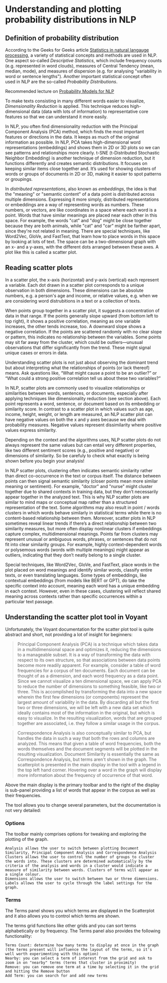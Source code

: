 # Understanding and plotting probability distributions in NLP

## Definition of probability distribution

According to the Geeks for Geeks article [Statistics in natural langauge processing](https://www.geeksforgeeks.org/statistics-in-natural-language-processing/), a variety of statistical concepts and methods are used in NLP. One aspect so-called *Descriptive Statistics*, which include frequency counts (e.g. represented in word clouds), measures of Central Tendency (mean, median, mode), and measures of dispersion (e.g. for analysing "variability in word or sentence lengths"). Another important statistical concept often used in NLP are the so-called *Probability Distributions*. 

Recommended lecture on [Probability Models for NLP](https://www.google.com/url?sa=t&source=web&rct=j&opi=89978449&url=https://courses.grainger.illinois.edu/cs447/fa2020/Slides/Lecture03.pdf&ved=2ahUKEwibh46n28yJAxXx9bsIHauuDNkQFnoECBMQAQ&usg=AOvVaw2q5YGp2ei5kG-8cN3PGHY5)

To make texts consisting in many different words easier to visualize, *Dimensionality Reduction* is applied. This technique reduces high-dimensional data (data with lots of information) to representative core features so that we can understand it more easily.

In NLP, you often find dimensionality reduction with the Principal Component Analysis (PCA) method, which finds the most important features or directions in the data. It keeps as much of the original information as possible. In NLP, PCA takes high-dimensional word representations (embeddings) and shows them in 2D or 3D plots so we can see patterns and relationships more clearly. t-SNE (t-Distributed Stochastic Neighbor Embedding) is another technique of dimension reduction, but it functions differently and creates semantic distributions. It focuses on keeping similar items close together and. It’s used for showing clusters of words or groups of documents in 2D or 3D, making it easier to spot patterns or groupings.

In *distributed representations*, also known as *embeddings*, the idea is that the "meaning" or "semantic content" of a data point is distributed across multiple dimensions. Expressing it more simply, distributed representations or embeddings are a way of representing words as numbers. These numbers, or vectors, are like coordinates in a space where each word is a point. Words that have similar meanings are placed near each other in this space. For example, the words "cat" and "dog" might be close together because they are both animals, while "cat" and "car" might be farther apart, since they're not related in meaning. There are special techniques, like Word2Vec, GloVe, and FastText, that learn how to place words in this space by looking at lots of text. The space can be a two-dimensional graph with an x- and a y-axes, with the different dots arranged between these axes. A plot like this is called a scatter plot.

## Reading scatter plots

In a scatter plot, the x-axis (horizontal) and y-axis (vertical) each represent a variable. Each dot drawn in a scatter plot corresponds to a unique observation in both dimensions. These dimensions can be absolute numbers, e.g. a person's age and income, or relative values, e.g. when we are considering word distrubitions in a text or a collection of texts.

When points group together in a scatter plot, it suggests a concentration of data in that range. If the points generally slope upward (from bottom left to top right), it shows a positive correlation, meaning as one variable increases, the other tends increase, too. A downward slope shows a negative correlation. If the points are scattered randomly with no clear slope or pattern, this indicates no relationship between the variables. Some points may sit far away from the cluster, which could be outliers—unusual observations that differ significantly from the trend. These might signal unique cases or errors in data.

Understanding scatter plots is not just about observing the dominant trend but about interpreting what the relationships of points (or lack thereof) means. Ask questions like, “What might cause a point to be an outlier?” or “What could a strong positive correlation tell us about these two variables?”

In NLP, scatter plots are commonly used to visualize relationships or similarities between words, sentences, or documents, especially after applying techniques like dimensionality reduction (see section above). Each point represents a word, sentence, or document based on its embedding or similarity score. In contrast to a scatter plot in which values such as age, income, height, weight, or length are measured, an NLP scatter plot can have negative values on both the x and y axes because we deal with probability measures. Negative values represent dissimilarity where positive values express similarity.

Depending on the context and the algorithms uses, NLP scatter plots do not always represent the same values but can entail very different properties, like two different sentiment scores (e.g., positive and negative) or dimensions of similarity. So be carefuly to check what exactly is being shown before you begin your analysis!

In NLP scatter plots, clustering often indicates semantic similarity rather than direct co-occurrence in the text or corpus itself. The distance between points can then signal semantic similarity (closer points mean more similar meaning or sentiment). For example, "doctor" and "nurse" might cluster together due to shared contexts in training data, but they don’t necessarily appear together in the analyzed text. This is why NLP scatter plots are similar to mind maps or conceptual map rather than a structured representation of the text. Some algorithms may also result in point / words clusters in which words behave similarly in statistical terms while there is no content-based relationship between them. Moreover, scatter plots in NLP sometimes reveal linear trends if there’s a direct relationship between two similarity measures, but more often display nonlinear clusters if embeddings capture complex, multidimensional meanings. Points far from clusters may represent unusual or ambiguous words, phrases, or sentences that do not fit into clear similarity groups. For example, highly context-dependent words or polysemous words (words with multiple meanings) might appear as outliers, indicating that they don’t neatly belong to a single cluster.

Special techniques, like Word2Vec, GloVe, and FastText, place words in the plot placed on word meanings and identify similar words, classify entire texts, or even translating languages. Some types of embeddings, like contextual embeddings (from models like BERT or GPT), do take the specific context into account, meaning each word has a unique embedding in each context. However, even in these cases, clustering will reflect shared meaning across contexts rather than specific occurrences within a particular text passage.

## Understanding the scatter plot tool in Voyant

Unfortunately, the Voyant documentation for the scatter plot tool is quite abstract and short, not providing a lot of insight for beginners:

> Principal Component Analysis (PCA) is a technique which takes data in a multidimensional space and optimizes it, reducing the dimensions to a manageable subset. It is a way of transforming the data with respect to its own structure, so that associations between data points become more readily apparent. For example, consider a table of word frequencies for a corpus of ten documents. Each document can be thought of as a dimension, and each word frequency as a data point. Since we cannot visualize a ten dimensional space, we can apply PCA to reduce the number of dimensions to something feasible, like two or three. This is accomplished by transforming the data into a new space wherein the first few dimensions (or components) represent the largest amount of variability in the data. By discarding all but the first two or three dimensions, we will be left with a new data set which ideally contains most of the information in the original, but which is easy to visualize. In the resulting visualization, words that are grouped together are associated, i.e. they follow a similar usage in the corpus.

> Correspondence Analysis is also conceptually similar to PCA, but handles the data in such a way that both the rows and columns are analyzed. This means that given a table of word frequencies, both the words themselves and the document segments will be plotted in the resulting visualization. Document Similarity is essentially the same as Correspondence Analysis, but terms aren't shown in the graph. The scatterplot is presented in the main display in the tool with a legend in the top left hand corner. Hovering over a word in the graph will display more information about the frequency of occurrence of that word.

Above the main display is the primary toolbar and to the right of the display is sub-panel providing a list of words that appear in the corpus as well as their frequencies.

The tool allows you to change several parameters, but the documentation is not very detailed:

### Options

The toolbar mainly comprises options for tweaking and exploring the plotting of the graph.

    Analysis allows the user to switch between plotting Document Similarity, Principal Component Analysis and Correspondence Analysis
    Clusters allows the user to control the number of groups to cluster the words into. These clusters are determined automatically by the criteria of the analysis and words in a cluster would indicate a measure of similarity between words. Clusters of terms will appear as a single colour.
    Dimensions allows the user to switch between two or three dimensions.
    Labels allows the user to cycle through the label settings for the graph.

### Terms

The Terms panel shows you which terms are displayed in the Scatterplot and it also allows you to control which terms are shown.

The terms grid functions like other grids and you can sort terms alphabetically or by frequency. The Terms panel also provides the following functionality:

    Terms Count: determine how many terms to display at once in the graph (the terms present will influence the layout of the terms, so it's well worth experimenting with this option)
    Nearby: you can select a term of interest from the grid and ask to zoom in on "nearby" terms (terms that cluster in proximity)
    Remove: you can remove one term at a time by selecting it in the grid and hitting the Remove button
    Add Term: you can search for and add new terms
